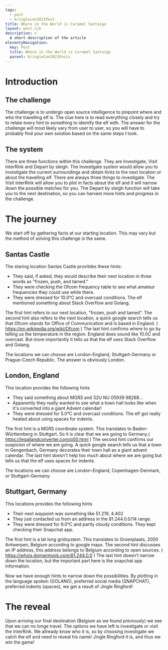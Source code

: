 ```yaml
---
tags:
  - post
  - kringlecon2021Post
title: Where in the World is Caramel Santaigo
layout: post.njk
description: >
  A short description of the article
eleventyNavigation:
  key: Post
  title: Where in the World is Caramel Santaigo
  parent: KringleCon2021Posts
---
```


# Introduction
## The challenge
The challenge is to undergo open source intelligence to pinpoint where and who the travelling elf is. The clue here is to read everything closely and try to relate every hint to something to identify the elf with. The answer for the challenge will most likely vary from user to user, so you will have to probably find your own solution based on the same steps I took.

## The system
There are three functions within this challenge. They are Investigate, Visit InterRink and Depart by sleigh.
The Investigate system would allow you to investigate the current surroundings and obtain hints to the next location or about the travelling elf. There are always three things to investigate.
The Visit InterRink will allow you to plot in facts about the elf and it will narrow down the possible matches for you.
The Depart by sleigh function will take you to the next destination, so you can harvest more hints and progress in the challenge.

# The journey
We start off by gathering facts at our starting location. This may vary but the method of solving this challenge is the same.
## Santas Castle
The staring location Santas Castle provitdes these hints:
  - They said, if asked, they would describe their next location in three words as "frozen, push, and tamed." 
  - They were checking the Ofcom frequency table to see what amateur frequencies they could use while there.
  - They were dressed for 10.0°C and overcast conditions. The elf mentioned something about Stack Overflow and Golang.
  
The first hint refers to our next location, "frozen, push and tamed".
The second hint also refers to the next location, a quick google search tells us that Ofcom stands for Office of Communication and is based in England. ( https://en.wikipedia.org/wiki/Ofcom )
The last hint confirms where to go by telling us the temperature in the region. England does sound like 10.0C and overcast. But more importantly it tells us that the elf uses Stack Overflow and Golang.

The locations we can choose are London-England, Stuttgart-Germany or Prague-Czech Republic. The answer is obviously London.

## London, England
This location provides the following hints
  - They said something about MGRS and 32U NU 05939 98268... 
  - Apparently they really wanted to see what a town hall looks like when it's converted into a giant Advent calendar! 
  - They were dressed for 5.0°C and overcast conditions. The elf got really heated about using spaces for indents. 

The first hint is a MGRS coordinate system. This translates to Baden-Württemberg in Stuttgart. So it is clear that we are going to Germany.( https://legallandconverter.com/p50.html )
The second hint confirms our suspicion of where we are going. A quick google search tells us that a town in Gengenbach, Germany decorates their town hall as a giant advent calendar.
The last hint doesn't help too much about where we are going but tells us that the elf uses spaces for indents.

The locations we can choose are London-England, Copenhagen-Denmark, or Stuttgart-Germany.

## Stuttgart, Germany
This locations provides the following hints
  - Their next waypoint was something like 51.219, 4.402
  - They just contacted us from an address in the 81.244.0.0/14 range.
  - They were dressed for 9.0°C and partly cloudy conditions. They kept checking their Snapchat app. 

The first hint is a lat long gridsystem. This translates to Groenplaats, 2000 Antwerpen, Belgium according to google maps.
The second hint discusses an IP address, this address belongs to Belgium according to open sources. ( https://whois.domaintools.com/81.244.0.0 )
The last hint doesn't narrow down the location, but the important part here is the snapchat app information.

Now we have enough hints to narrow down the possibilities. By plotting in the language spoken (GOLANG), preferred social media (SNAPCHAT), preferred indents (spaces), we get a result of Jingle Ringford!

# The reveal
Upon arriving our final destination (Belgium as we found previously) we see that we can no longe travel. The options we have left is investigate or visit the InterRink. We allready know who it is, so by choosing investigate we catch the elf and need to reveal his name! Jingle Ringford it is, and thus we win the game!
